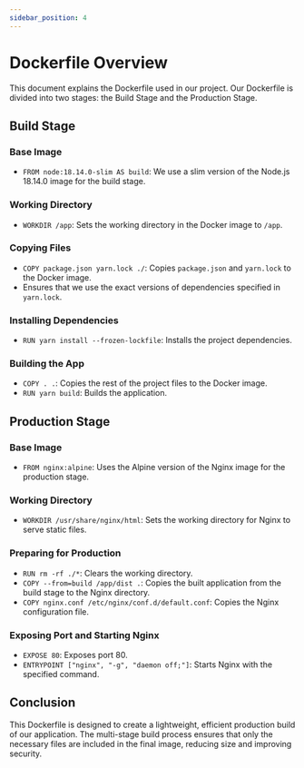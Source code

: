 ```yaml
---
sidebar_position: 4
---
```


# Dockerfile Overview

This document explains the Dockerfile used in our project. Our Dockerfile is divided into two stages: the Build Stage and the Production Stage.

## Build Stage

### Base Image

- `FROM node:18.14.0-slim AS build`: We use a slim version of the Node.js 18.14.0 image for the build stage.

### Working Directory

- `WORKDIR /app`: Sets the working directory in the Docker image to `/app`.

### Copying Files

- `COPY package.json yarn.lock ./`: Copies `package.json` and `yarn.lock` to the Docker image.
- Ensures that we use the exact versions of dependencies specified in `yarn.lock`.

### Installing Dependencies

- `RUN yarn install --frozen-lockfile`: Installs the project dependencies.

### Building the App

- `COPY . .`: Copies the rest of the project files to the Docker image.
- `RUN yarn build`: Builds the application.

## Production Stage

### Base Image

- `FROM nginx:alpine`: Uses the Alpine version of the Nginx image for the production stage.

### Working Directory

- `WORKDIR /usr/share/nginx/html`: Sets the working directory for Nginx to serve static files.

### Preparing for Production

- `RUN rm -rf ./*`: Clears the working directory.
- `COPY --from=build /app/dist .`: Copies the built application from the build stage to the Nginx directory.
- `COPY nginx.conf /etc/nginx/conf.d/default.conf`: Copies the Nginx configuration file.

### Exposing Port and Starting Nginx

- `EXPOSE 80`: Exposes port 80.
- `ENTRYPOINT ["nginx", "-g", "daemon off;"]`: Starts Nginx with the specified command.

## Conclusion

This Dockerfile is designed to create a lightweight, efficient production build of our application. The multi-stage build process ensures that only the necessary files are included in the final image, reducing size and improving security.
